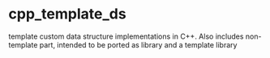 # cpp_template_ds
template custom data structure implementations in C++. Also includes non-template part, intended to be ported as library and a template library
